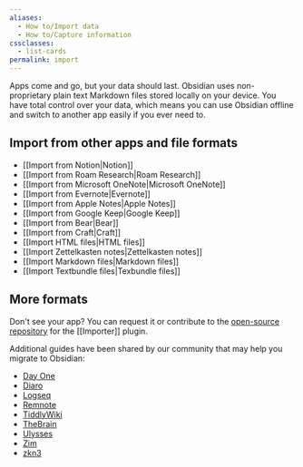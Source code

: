 ```yaml
---
aliases:
  - How to/Import data
  - How to/Capture information
cssclasses:
  - list-cards
permalink: import
---
```

Apps come and go, but your data should last. Obsidian uses non-proprietary plain text Markdown files stored locally on your device. You have total control over your data, which means you can use Obsidian offline and switch to another app easily if you ever need to.

## Import from other apps and file formats

- <span class="icon-app icon-notion"></span> [[Import from Notion|Notion]]
- <span class="icon-app icon-roam"></span> [[Import from Roam Research|Roam Research]]
- <span class="icon-app icon-onenote"></span> [[Import from Microsoft OneNote|Microsoft OneNote]]
- <span class="icon-app icon-evernote"></span> [[Import from Evernote|Evernote]]
- <span class="icon-app icon-apple-notes"></span> [[Import from Apple Notes|Apple Notes]]
- <span class="icon-app icon-google-keep"></span> [[Import from Google Keep|Google Keep]]
- <span class="icon-app icon-bear"></span> [[Import from Bear|Bear]]
- <span class="icon-app icon-craft"></span> [[Import from Craft|Craft]]
- <span class="icon-app icon-html"></span> [[Import HTML files|HTML files]]
- <span class="icon-app icon-md"></span> [[Import Zettelkasten notes|Zettelkasten notes]]
- <span class="icon-app icon-md"></span> [[Import Markdown files|Markdown files]]
- <span class="icon-app icon-md"></span> [[Import Textbundle files|Texbundle files]]


## More formats

Don't see your app? You can request it or contribute to the [open-source repository](https://github.com/obsidianmd/obsidian-importer) for the [[Importer]] plugin.

Additional guides have been shared by our community that may help you migrate to Obsidian: 

- [Day One](https://github.com/obsidianmd/obsidian-importer/issues/55)
- [Diaro](https://github.com/obsidianmd/obsidian-importer/issues/38)
- [Logseq](https://github.com/obsidianmd/obsidian-importer/issues/47)
- [Remnote](https://forum.obsidian.md/t/can-anybody-help-with-migrating-remnote-to-obsidian/40156/2)
- [TiddlyWiki](https://forum.obsidian.md/t/import-from-tiddlywiki-5-to-obsidian/731)
- [TheBrain](https://github.com/obsidianmd/obsidian-importer/issues/97)
- [Ulysses](https://github.com/obsidianmd/obsidian-importer/issues/18)
- [Zim](https://github.com/obsidianmd/obsidian-importer/issues/39)
- [zkn3](https://forum.obsidian.md/t/migrating-from-zkn3-to-obsidian-without-losing-your-tags-and-internal-links-documentation/7457)
